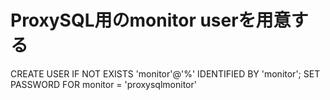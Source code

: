 

# ProxySQL用のmonitor userを用意する
CREATE USER IF NOT EXISTS 'monitor'@'%' IDENTIFIED BY 'monitor';
SET PASSWORD FOR monitor = 'proxysqlmonitor'